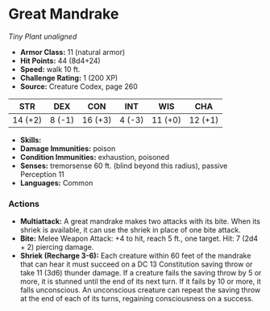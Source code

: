 # Great Mandrake

*Tiny* *Plant* *unaligned*

- **Armor Class:** 11 (natural armor)
- **Hit Points:** 44 (8d4+24)
- **Speed:** walk 10 ft.
- **Challenge Rating:** 1 (200 XP)
- **Source:** Creature Codex, page 260

| STR | DEX | CON | INT | WIS | CHA |
| --- | --- | --- | --- | --- | --- |
| 14 (+2) | 8 (-1) | 16 (+3) | 4 (-3) | 11 (+0) | 12 (+1) |

- **Skills:** 
- **Damage Immunities:** poison
- **Condition Immunities:** exhaustion, poisoned
- **Senses:** tremorsense 60 ft. (blind beyond this radius), passive Perception 11
- **Languages:** Common

### Actions

- **Multiattack:** A great mandrake makes two attacks with its bite. When its shriek is available, it can use the shriek in place of one bite attack.
- **Bite:** Melee Weapon Attack: +4 to hit, reach 5 ft., one target. Hit: 7 (2d4 + 2) piercing damage.
- **Shriek (Recharge 3-6):** Each creature within 60 feet of the mandrake that can hear it must succeed on a DC 13 Constitution saving throw or take 11 (3d6) thunder damage. If a creature fails the saving throw by 5 or more, it is stunned until the end of its next turn. If it fails by 10 or more, it falls unconscious. An unconscious creature can repeat the saving throw at the end of each of its turns, regaining consciousness on a success.


